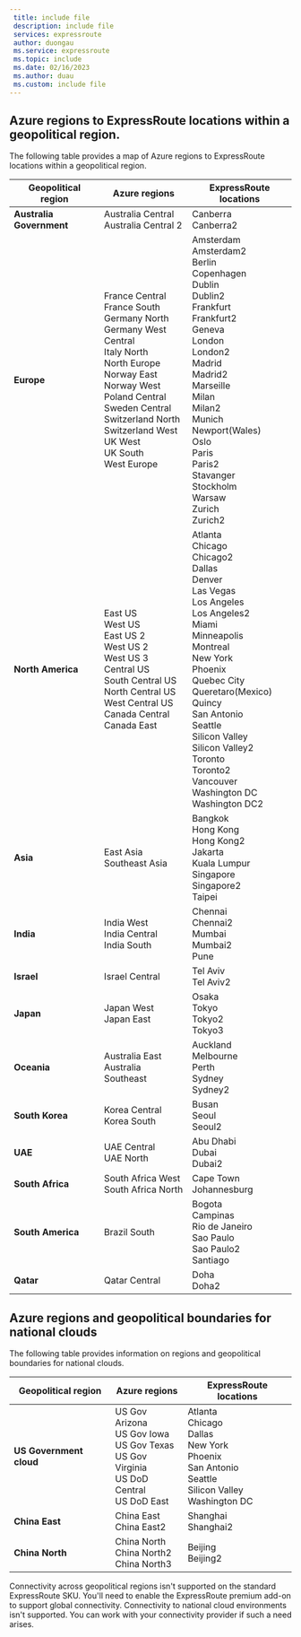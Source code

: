 ```yaml
---
 title: include file
 description: include file
 services: expressroute
 author: duongau
 ms.service: expressroute
 ms.topic: include
 ms.date: 02/16/2023
 ms.author: duau
 ms.custom: include file
---
```


## <a name="locations"></a>Azure regions to ExpressRoute locations within a geopolitical region.
The following table provides a map of Azure regions to ExpressRoute locations within a geopolitical region.

| Geopolitical region | Azure regions | ExpressRoute locations |
| --- | --- | --- |
| **Australia Government** |Australia Central<br/>Australia Central 2 |Canberra<br/>Canberra2 |
| **Europe** | France Central<br/>France South<br/>Germany North<br/>Germany West Central<br/>Italy North<br/>North Europe<br/>Norway East<br/>Norway West<br/>Poland Central<br/>Sweden Central<br/>Switzerland North<br/>Switzerland West<br/>UK West<br/>UK South<br/>West Europe | Amsterdam<br/>Amsterdam2<br/>Berlin<br/>Copenhagen<br/>Dublin<br/>Dublin2<br/>Frankfurt<br/>Frankfurt2<br/>Geneva<br/>London<br/>London2<br/>Madrid<br/>Madrid2<br/>Marseille<br/>Milan<br/>Milan2<br/>Munich<br/>Newport(Wales)<br/>Oslo<br/>Paris<br/>Paris2<br/>Stavanger<br/>Stockholm<br/>Warsaw<br/>Zurich<br/>Zurich2  |
| **North America** |East US<br/>West US<br/>East US 2<br/>West US 2<br/>West US 3<br/>Central US<br/>South Central US<br/>North Central US<br/>West Central US<br/>Canada Central<br/>Canada East |Atlanta<br/>Chicago<br/>Chicago2<br/>Dallas<br/>Denver<br/>Las Vegas<br/>Los Angeles<br/>Los Angeles2<br/>Miami<br/>Minneapolis<br/>Montreal<br/>New York<br/>Phoenix<br/>Quebec City<br/>Queretaro(Mexico)<br/>Quincy<br/>San Antonio<br/>Seattle<br/>Silicon Valley<br/>Silicon Valley2<br/>Toronto<br/>Toronto2<br/>Vancouver<br/>Washington DC<br/>Washington DC2 |
| **Asia** | East Asia<br/>Southeast Asia | Bangkok<br/>Hong Kong<br/>Hong Kong2<br/>Jakarta<br/>Kuala Lumpur<br/>Singapore<br/>Singapore2<br/>Taipei |
| **India** | India West<br/>India Central<br/>India South | Chennai<br/>Chennai2<br/>Mumbai<br/>Mumbai2<br/>Pune |
| **Israel** | Israel Central |Tel Aviv<br/>Tel Aviv2 |
| **Japan** | Japan West<br/>Japan East | Osaka<br/>Tokyo<br/>Tokyo2<br/>Tokyo3 |
| **Oceania** | Australia East<br/>Australia Southeast |Auckland<br/>Melbourne<br/>Perth<br/>Sydney<br/>Sydney2 |
| **South Korea** | Korea Central<br/>Korea South |Busan<br/>Seoul<br/>Seoul2|
| **UAE** | UAE Central<br/>UAE North | Abu Dhabi<br/>Dubai<br/>Dubai2 |
| **South Africa** | South Africa West<br/>South Africa North |Cape Town<br/>Johannesburg |
| **South America** | Brazil South |Bogota<br/>Campinas<br/>Rio de Janeiro<br/>Sao Paulo<br/>Sao Paulo2<br/>Santiago |
| **Qatar** | Qatar Central | Doha<br/>Doha2 |

## Azure regions and geopolitical boundaries for national clouds
The following table provides information on regions and geopolitical boundaries for national clouds.

| Geopolitical region | Azure regions | ExpressRoute locations |
| --- | --- | --- |
| **US Government cloud** |US Gov Arizona<br/>US Gov Iowa<br/>US Gov Texas<br/>US Gov Virginia<br/>US DoD Central<br/>US DoD East |Atlanta<br/>Chicago<br/>Dallas<br/>New York<br/>Phoenix<br/>San Antonio<br/>Seattle<br/>Silicon Valley<br/>Washington DC |
| **China East** |China East<br/>China East2 |Shanghai<br/>Shanghai2 |
| **China North** |China North<br/>China North2<br/>China North3 |Beijing<br/>Beijing2 |

Connectivity across geopolitical regions isn't supported on the standard ExpressRoute SKU. You'll need to enable the ExpressRoute premium add-on to support global connectivity. Connectivity to national cloud environments isn't supported. You can work with your connectivity provider if such a need arises.
